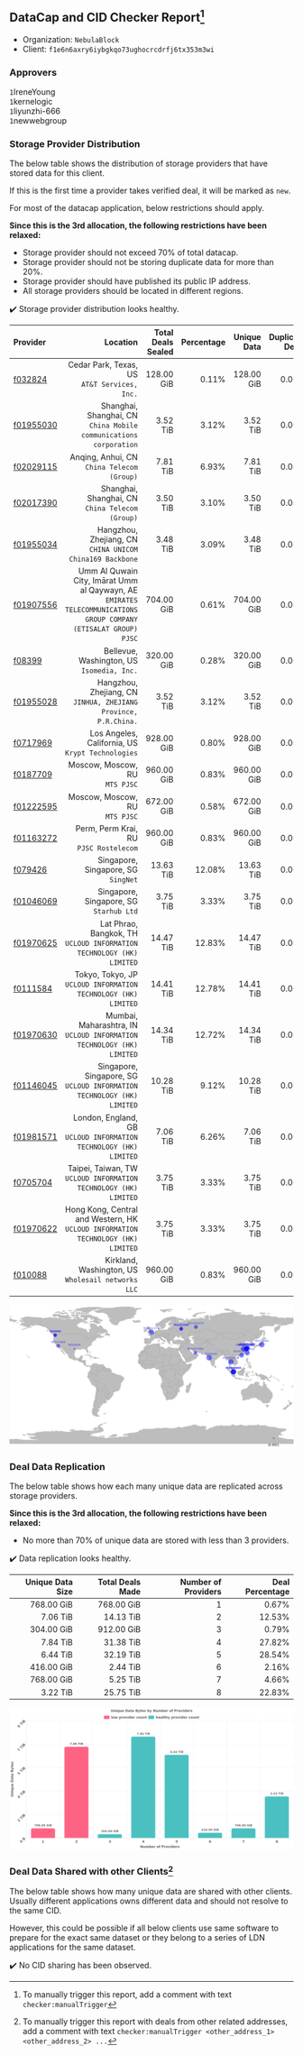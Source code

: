 ## DataCap and CID Checker Report[^1]
 - Organization: `NebulaBlock`
 - Client: `f1e6n6axry6iybgkqo73ughocrcdrfj6tx353m3wi`
### Approvers
`1`IreneYoung<br/>`1`kernelogic<br/>`1`liyunzhi-666<br/>`1`newwebgroup

### Storage Provider Distribution
The below table shows the distribution of storage providers that have stored data for this client.

If this is the first time a provider takes verified deal, it will be marked as `new`.

For most of the datacap application, below restrictions should apply.

**Since this is the 3rd allocation, the following restrictions have been relaxed:**
 - Storage provider should not exceed 70% of total datacap.
 - Storage provider should not be storing duplicate data for more than 20%.
 - Storage provider should have published its public IP address.
 - All storage providers should be located in different regions.

✔️ Storage provider distribution looks healthy.

| Provider                                              |                                                                                                            Location | Total Deals Sealed | Percentage | Unique Data | Duplicate Deals |
| :---------------------------------------------------- | ------------------------------------------------------------------------------------------------------------------: | -----------------: | ---------: | ----------: | --------------: |
| [f032824](https://filfox.info/en/address/f032824)     |                                                                     Cedar Park, Texas, US<br/>`AT&T Services, Inc.` |         128.00 GiB |      0.11% |  128.00 GiB |           0.00% |
| [f01955030](https://filfox.info/en/address/f01955030) |                                                Shanghai, Shanghai, CN<br/>`China Mobile communications corporation` |           3.52 TiB |      3.12% |    3.52 TiB |           0.00% |
| [f02029115](https://filfox.info/en/address/f02029115) |                                                                       Anqing, Anhui, CN<br/>`China Telecom (Group)` |           7.81 TiB |      6.93% |    7.81 TiB |           0.00% |
| [f02017390](https://filfox.info/en/address/f02017390) |                                                                  Shanghai, Shanghai, CN<br/>`China Telecom (Group)` |           3.50 TiB |      3.10% |    3.50 TiB |           0.00% |
| [f01955034](https://filfox.info/en/address/f01955034) |                                                         Hangzhou, Zhejiang, CN<br/>`CHINA UNICOM China169 Backbone` |           3.48 TiB |      3.09% |    3.48 TiB |           0.00% |
| [f01907556](https://filfox.info/en/address/f01907556) | Umm Al Quwain City, Imārat Umm al Qaywayn, AE<br/>`EMIRATES TELECOMMUNICATIONS GROUP COMPANY (ETISALAT GROUP) PJSC` |         704.00 GiB |      0.61% |  704.00 GiB |           0.00% |
| [f08399](https://filfox.info/en/address/f08399)       |                                                                       Bellevue, Washington, US<br/>`Isomedia, Inc.` |         320.00 GiB |      0.28% |  320.00 GiB |           0.00% |
| [f01955028](https://filfox.info/en/address/f01955028) |                                                  Hangzhou, Zhejiang, CN<br/>`JINHUA, ZHEJIANG Province, P.R.China.` |           3.52 TiB |      3.12% |    3.52 TiB |           0.00% |
| [f0717969](https://filfox.info/en/address/f0717969)   |                                                                Los Angeles, California, US<br/>`Krypt Technologies` |         928.00 GiB |      0.80% |  928.00 GiB |           0.00% |
| [f0187709](https://filfox.info/en/address/f0187709)   |                                                                                   Moscow, Moscow, RU<br/>`MTS PJSC` |         960.00 GiB |      0.83% |  960.00 GiB |           0.00% |
| [f01222595](https://filfox.info/en/address/f01222595) |                                                                                   Moscow, Moscow, RU<br/>`MTS PJSC` |         672.00 GiB |      0.58% |  672.00 GiB |           0.00% |
| [f01163272](https://filfox.info/en/address/f01163272) |                                                                           Perm, Perm Krai, RU<br/>`PJSC Rostelecom` |         960.00 GiB |      0.83% |  960.00 GiB |           0.00% |
| [f079426](https://filfox.info/en/address/f079426)     |                                                                              Singapore, Singapore, SG<br/>`SingNet` |          13.63 TiB |     12.08% |   13.63 TiB |           0.00% |
| [f01046069](https://filfox.info/en/address/f01046069) |                                                                          Singapore, Singapore, SG<br/>`Starhub Ltd` |           3.75 TiB |      3.33% |    3.75 TiB |           0.00% |
| [f01970625](https://filfox.info/en/address/f01970625) |                                             Lat Phrao, Bangkok, TH<br/>`UCLOUD INFORMATION TECHNOLOGY (HK) LIMITED` |          14.47 TiB |     12.83% |   14.47 TiB |           0.00% |
| [f0111584](https://filfox.info/en/address/f0111584)   |                                                   Tokyo, Tokyo, JP<br/>`UCLOUD INFORMATION TECHNOLOGY (HK) LIMITED` |          14.41 TiB |     12.78% |   14.41 TiB |           0.00% |
| [f01970630](https://filfox.info/en/address/f01970630) |                                            Mumbai, Maharashtra, IN<br/>`UCLOUD INFORMATION TECHNOLOGY (HK) LIMITED` |          14.34 TiB |     12.72% |   14.34 TiB |           0.00% |
| [f01146045](https://filfox.info/en/address/f01146045) |                                           Singapore, Singapore, SG<br/>`UCLOUD INFORMATION TECHNOLOGY (HK) LIMITED` |          10.28 TiB |      9.12% |   10.28 TiB |           0.00% |
| [f01981571](https://filfox.info/en/address/f01981571) |                                                London, England, GB<br/>`UCLOUD INFORMATION TECHNOLOGY (HK) LIMITED` |           7.06 TiB |      6.26% |    7.06 TiB |           0.00% |
| [f0705704](https://filfox.info/en/address/f0705704)   |                                                 Taipei, Taiwan, TW<br/>`UCLOUD INFORMATION TECHNOLOGY (HK) LIMITED` |           3.75 TiB |      3.33% |    3.75 TiB |           0.00% |
| [f01970622](https://filfox.info/en/address/f01970622) |                                 Hong Kong, Central and Western, HK<br/>`UCLOUD INFORMATION TECHNOLOGY (HK) LIMITED` |           3.75 TiB |      3.33% |    3.75 TiB |           0.00% |
| [f010088](https://filfox.info/en/address/f010088)     |                                                               Kirkland, Washington, US<br/>`Wholesail networks LLC` |         960.00 GiB |      0.83% |  960.00 GiB |           0.00% |

<img src="https://raw.githubusercontent.com/data-preservation-programs/filplus-checker-assets/main/filecoin-project/filecoin-plus-large-datasets/issues/1531/1697289814788.png"/>

### Deal Data Replication
The below table shows how each many unique data are replicated across storage providers.


**Since this is the 3rd allocation, the following restrictions have been relaxed:**
- No more than 70% of unique data are stored with less than 3 providers.

✔️ Data replication looks healthy.

| Unique Data Size | Total Deals Made | Number of Providers | Deal Percentage |
| ---------------: | ---------------: | ------------------: | --------------: |
|       768.00 GiB |       768.00 GiB |                   1 |           0.67% |
|         7.06 TiB |        14.13 TiB |                   2 |          12.53% |
|       304.00 GiB |       912.00 GiB |                   3 |           0.79% |
|         7.84 TiB |        31.38 TiB |                   4 |          27.82% |
|         6.44 TiB |        32.19 TiB |                   5 |          28.54% |
|       416.00 GiB |         2.44 TiB |                   6 |           2.16% |
|       768.00 GiB |         5.25 TiB |                   7 |           4.66% |
|         3.22 TiB |        25.75 TiB |                   8 |          22.83% |

<img src="https://raw.githubusercontent.com/data-preservation-programs/filplus-checker-assets/main/filecoin-project/filecoin-plus-large-datasets/issues/1531/1697289815529.png"/>

### Deal Data Shared with other Clients[^3]
The below table shows how many unique data are shared with other clients.
Usually different applications owns different data and should not resolve to the same CID.

However, this could be possible if all below clients use same software to prepare for the exact same dataset or they belong to a series of LDN applications for the same dataset.

✔️ No CID sharing has been observed.

[^1]: To manually trigger this report, add a comment with text `checker:manualTrigger`

[^2]: Deals from those addresses are combined into this report as they are specified with `checker:manualTrigger`

[^3]: To manually trigger this report with deals from other related addresses, add a comment with text `checker:manualTrigger <other_address_1> <other_address_2> ...`
